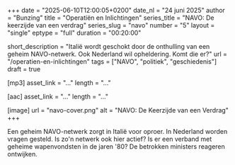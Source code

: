 +++
date = "2025-06-10T12:00:05+0200"
date_nl = "24 juni 2025"
author = "Bunzing"
title = "Operatiën en Inlichtingen"
series_title = "NAVO: De keerzijde van een verdrag"
series_slug = "navo"
number = "5"
layout = "single"
eptype = "full"
duration = "00:20:00"

short_description = "Italië wordt geschokt door de onthulling van een geheim NAVO-netwerk. Ook Nederland wil opheldering. Komt die er?"
url = "/operatien-en-inlichtingen"
tags = ["NAVO", "politiek", "geschiedenis"]
draft = true

[mp3]
asset_link = "..."
length = "..."

[aac]
asset_link = "..."
length = "..."

[image]
url = "navo-cover.png"
alt = "NAVO: De Keerzijde van een Verdrag"
+++

Een geheim NAVO-netwerk zorgt in Italië voor oproer. In Nederland worden vragen gesteld. Is zo'n netwerk ook hier actief? Is er een verband met geheime wapenvondsten in de jaren '80? De betrokken ministers reageren ontwijken.

